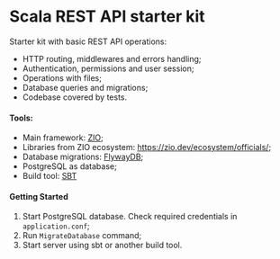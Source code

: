 # Scala REST API starter kit

Starter kit with basic REST API operations:
* HTTP routing, middlewares and errors handling; 
* Authentication, permissions and user session;
* Operations with files;
* Database queries and migrations;
* Codebase covered by tests.

#### Tools:
* Main framework: [ZIO](https://zio.dev/overview/getting-started);
* Libraries from ZIO ecosystem: https://zio.dev/ecosystem/officials/;
* Database migrations: [FlywayDB](https://documentation.red-gate.com/flyway/flyway-cli-and-api/concepts/migrations);
* PostgreSQL as database;
* Build tool: [SBT](https://www.scala-sbt.org/)


#### Getting Started

1. Start PostgreSQL database. Check required credentials in `application.conf`;
2. Run `MigrateDatabase` command;
3. Start server using sbt or another build tool.